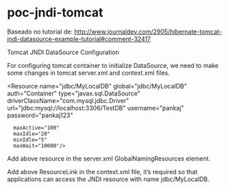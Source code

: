 # poc-jndi-tomcat
Baseado no tutorial de: http://www.journaldev.com/2905/hibernate-tomcat-jndi-datasource-example-tutorial#comment-32417

Tomcat JNDI DataSource Configuration

For configuring tomcat container to initialize DataSource, we need to make some changes in tomcat server.xml and context.xml files.

<Resource name="jdbc/MyLocalDB" 
      global="jdbc/MyLocalDB" 
      auth="Container" 
      type="javax.sql.DataSource" 
      driverClassName="com.mysql.jdbc.Driver" 
      url="jdbc:mysql://localhost:3306/TestDB" 
      username="pankaj" 
      password="pankaj123" 
      
      maxActive="100" 
      maxIdle="20" 
      minIdle="5" 
      maxWait="10000"/>
Add above resource in the server.xml GlobalNamingResources element.

<ResourceLink name="jdbc/MyLocalDB"
              global="jdbc/MyLocalDB"
              auth="Container"
              type="javax.sql.DataSource" />
Add above ResourceLink in the context.xml file, it’s required so that applications can access the JNDI resource with name jdbc/MyLocalDB.
